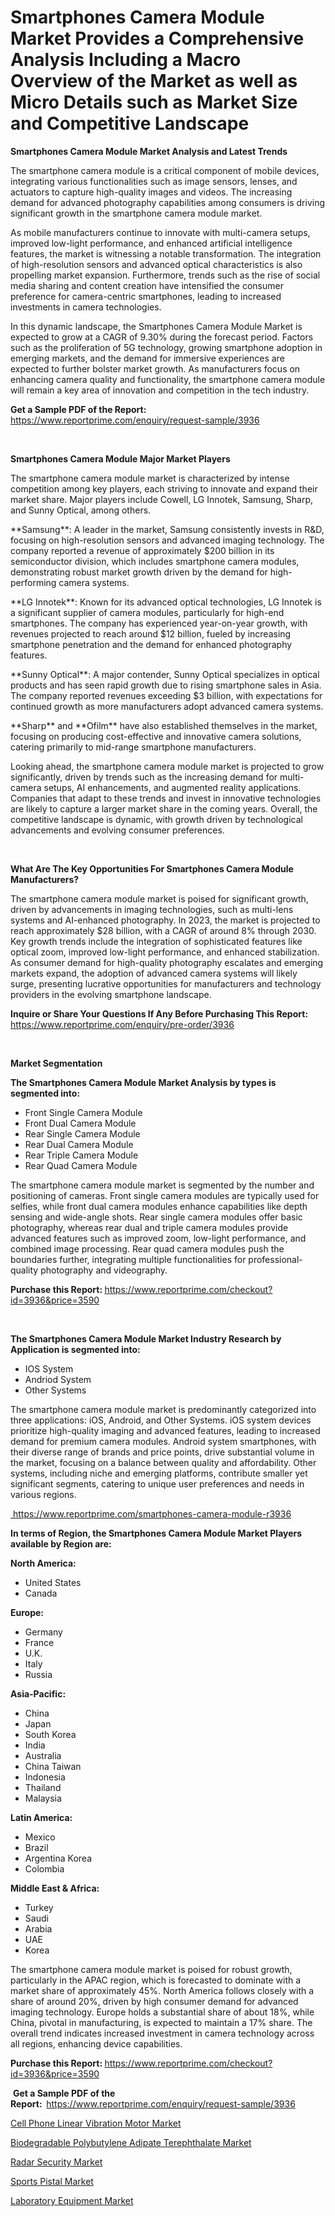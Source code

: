 <p><h1>Smartphones Camera Module Market Provides a Comprehensive Analysis Including a Macro Overview of the Market as well as Micro Details such as Market Size and Competitive Landscape</h1></p><p><strong>Smartphones Camera Module Market Analysis and Latest Trends</strong></p>
<p><p>The smartphone camera module is a critical component of mobile devices, integrating various functionalities such as image sensors, lenses, and actuators to capture high-quality images and videos. The increasing demand for advanced photography capabilities among consumers is driving significant growth in the smartphone camera module market. </p><p>As mobile manufacturers continue to innovate with multi-camera setups, improved low-light performance, and enhanced artificial intelligence features, the market is witnessing a notable transformation. The integration of high-resolution sensors and advanced optical characteristics is also propelling market expansion. Furthermore, trends such as the rise of social media sharing and content creation have intensified the consumer preference for camera-centric smartphones, leading to increased investments in camera technologies.</p><p>In this dynamic landscape, the Smartphones Camera Module Market is expected to grow at a CAGR of 9.30% during the forecast period. Factors such as the proliferation of 5G technology, growing smartphone adoption in emerging markets, and the demand for immersive experiences are expected to further bolster market growth. As manufacturers focus on enhancing camera quality and functionality, the smartphone camera module will remain a key area of innovation and competition in the tech industry.</p></p>
<p><strong>Get a Sample PDF of the Report:&nbsp;</strong> <a href="https://www.reportprime.com/enquiry/request-sample/3936">https://www.reportprime.com/enquiry/request-sample/3936</a></p>
<p>&nbsp;</p>
<p><strong>Smartphones Camera Module Major Market Players</strong></p>
<p><p>The smartphone camera module market is characterized by intense competition among key players, each striving to innovate and expand their market share. Major players include Cowell, LG Innotek, Samsung, Sharp, and Sunny Optical, among others. </p><p>**Samsung**: A leader in the market, Samsung consistently invests in R&D, focusing on high-resolution sensors and advanced imaging technology. The company reported a revenue of approximately $200 billion in its semiconductor division, which includes smartphone camera modules, demonstrating robust market growth driven by the demand for high-performing camera systems.</p><p>**LG Innotek**: Known for its advanced optical technologies, LG Innotek is a significant supplier of camera modules, particularly for high-end smartphones. The company has experienced year-on-year growth, with revenues projected to reach around $12 billion, fueled by increasing smartphone penetration and the demand for enhanced photography features.</p><p>**Sunny Optical**: A major contender, Sunny Optical specializes in optical products and has seen rapid growth due to rising smartphone sales in Asia. The company reported revenues exceeding $3 billion, with expectations for continued growth as more manufacturers adopt advanced camera systems.</p><p>**Sharp** and **Ofilm** have also established themselves in the market, focusing on producing cost-effective and innovative camera solutions, catering primarily to mid-range smartphone manufacturers.</p><p>Looking ahead, the smartphone camera module market is projected to grow significantly, driven by trends such as the increasing demand for multi-camera setups, AI enhancements, and augmented reality applications. Companies that adapt to these trends and invest in innovative technologies are likely to capture a larger market share in the coming years. Overall, the competitive landscape is dynamic, with growth driven by technological advancements and evolving consumer preferences.</p></p>
<p>&nbsp;</p>
<p><strong>What Are The Key Opportunities For Smartphones Camera Module Manufacturers?</strong></p>
<p><p>The smartphone camera module market is poised for significant growth, driven by advancements in imaging technologies, such as multi-lens systems and AI-enhanced photography. In 2023, the market is projected to reach approximately $28 billion, with a CAGR of around 8% through 2030. Key growth trends include the integration of sophisticated features like optical zoom, improved low-light performance, and enhanced stabilization. As consumer demand for high-quality photography escalates and emerging markets expand, the adoption of advanced camera systems will likely surge, presenting lucrative opportunities for manufacturers and technology providers in the evolving smartphone landscape.</p></p>
<p><strong>Inquire or Share Your Questions If Any Before Purchasing This Report:</strong> <a href="https://www.reportprime.com/enquiry/pre-order/3936">https://www.reportprime.com/enquiry/pre-order/3936</a></p>
<p>&nbsp;</p>
<p><strong>Market Segmentation</strong></p>
<p><strong>The Smartphones Camera Module Market Analysis by types is segmented into:</strong></p>
<p><ul><li>Front Single Camera Module</li><li>Front Dual Camera Module</li><li>Rear Single Camera Module</li><li>Rear Dual Camera Module</li><li>Rear Triple Camera Module</li><li>Rear Quad Camera Module</li></ul></p>
<p><p>The smartphone camera module market is segmented by the number and positioning of cameras. Front single camera modules are typically used for selfies, while front dual camera modules enhance capabilities like depth sensing and wide-angle shots. Rear single camera modules offer basic photography, whereas rear dual and triple camera modules provide advanced features such as improved zoom, low-light performance, and combined image processing. Rear quad camera modules push the boundaries further, integrating multiple functionalities for professional-quality photography and videography.</p></p>
<p><strong>Purchase this Report:&nbsp;</strong><a href="https://www.reportprime.com/checkout?id=3936&price=3590">https://www.reportprime.com/checkout?id=3936&price=3590</a></p>
<p>&nbsp;</p>
<p><strong>The Smartphones Camera Module Market Industry Research by Application is segmented into:</strong></p>
<p><ul><li>IOS System</li><li>Andriod System</li><li>Other Systems</li></ul></p>
<p><p>The smartphone camera module market is predominantly categorized into three applications: iOS, Android, and Other Systems. iOS system devices prioritize high-quality imaging and advanced features, leading to increased demand for premium camera modules. Android system smartphones, with their diverse range of brands and price points, drive substantial volume in the market, focusing on a balance between quality and affordability. Other systems, including niche and emerging platforms, contribute smaller yet significant segments, catering to unique user preferences and needs in various regions.</p></p>
<p><a href="https://www.reportprime.com/smartphones-camera-module-r3936">&nbsp;https://www.reportprime.com/smartphones-camera-module-r3936</a></p>
<p><strong>In terms of Region, the Smartphones Camera Module Market Players available by Region are:</strong></p>
<p>
    <p> <strong> North America: </strong>
        <ul>
            <li>United States</li>
            <li>Canada</li>
        </ul>
        </p> 
    <p> <strong> Europe: </strong>
        <ul>
            <li>Germany</li>
            <li>France</li>
            <li>U.K.</li>
            <li>Italy</li>
            <li>Russia</li>
        </ul>
        </p> 
    <p> <strong> Asia-Pacific: </strong>
        <ul>
            <li>China</li>
            <li>Japan</li>
            <li>South Korea</li>
            <li>India</li>
            <li>Australia</li>
            <li>China Taiwan</li>
            <li>Indonesia</li>
            <li>Thailand</li>
            <li>Malaysia</li>
        </ul>
        </p> 
    <p> <strong> Latin America: </strong>
        <ul>
            <li>Mexico</li>
            <li>Brazil</li>
            <li>Argentina Korea</li>
            <li>Colombia</li>
        </ul>
        </p> 
    <p> <strong> Middle East & Africa: </strong>
        <ul>
            <li>Turkey</li>
            <li>Saudi</li>
            <li>Arabia</li>
            <li>UAE</li>
            <li>Korea</li>
        </ul>
    </p>
    </p>
<p><p>The smartphone camera module market is poised for robust growth, particularly in the APAC region, which is forecasted to dominate with a market share of approximately 45%. North America follows closely with a share of around 20%, driven by high consumer demand for advanced imaging technology. Europe holds a substantial share of about 18%, while China, pivotal in manufacturing, is expected to maintain a 17% share. The overall trend indicates increased investment in camera technology across all regions, enhancing device capabilities.</p></p>
<p><strong>Purchase this Report: </strong><a href="https://www.reportprime.com/checkout?id=3936&price=3590">https://www.reportprime.com/checkout?id=3936&price=3590</a></p>
<p>&nbsp;<strong>Get a Sample PDF of the Report:&nbsp;&nbsp;</strong><a href="https://www.reportprime.com/enquiry/request-sample/3936">https://www.reportprime.com/enquiry/request-sample/3936</a></p>
<p><strong></strong></p>
<p><p><a href="https://github.com/BryceTownsendr/Market-Research-Report-List-6/blob/main/cell-phone-linear-vibration-motor-market.md">Cell Phone Linear Vibration Motor Market</a></p><p><a href="https://issuu.com/reportprime-2/docs/biodegradable-polybutylene-adipate-_a3d4493d1c2f05">Biodegradable Polybutylene Adipate Terephthalate Market</a></p><p><a href="https://www.linkedin.com/pulse/radar-security-market-indicators-size-regional-breakdown-bwqee?trackingId=ch2V58yCR0y%2B40xATYz%2FuA%3D%3D">Radar Security Market</a></p><p><a href="https://issuu.com/reportprime-2/docs/sports-pistal-market-size-2030.pptx_c1537adc5c9d43">Sports Pistal Market</a></p><p><a href="https://www.linkedin.com/pulse/laboratory-equipment-market-size-growing-cagr-6-report-owsye?trackingId=2BnLIrqcSCGRUNtt52aPcA%3D%3D">Laboratory Equipment Market</a></p></p>